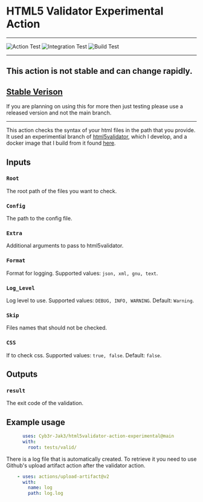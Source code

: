 # HTML5 Validator Experimental Action
---
![Action Test](https://github.com/Cyb3r-Jak3/html5validator-action-experimental/workflows/Action%20Test/badge.svg?branch=main) 
![Integration Test](https://github.com/Cyb3r-Jak3/html5validator-action-experimental/workflows/Integration%20Test/badge.svg) ![Build Test](https://github.com/Cyb3r-Jak3/html5validator-action-experimental/workflows/Build%20Test/badge.svg)

---

## This action is not stable and can change rapidly. 
## [Stable Verison](https://github.com/Cyb3r-Jak3/html5validator-action)

If you are planning on using this for more then just testing please use a released version and not the main branch.

---

This action checks the syntax of your html files in the path that you provide.  
It used an experimential branch of [html5validator](https://github.com/svenkreiss/html5validator), which I develop, and a docker image that I build from it found [here](https://github.com/Cyb3r-Jak3/html5validator-docker).


## Inputs

### `Root`

The root path of the files you want to check.

### `Config`

The path to the config file.

### `Extra`

Additional arguments to pass to html5validator.

### `Format`

Format for logging. Supported values: `json, xml, gnu, text`.

### `Log_Level`

Log level to use. Supported values: `DEBUG, INFO, WARNING`. Default: `Warning`.

### `Skip`

Files names that should not be checked.

### `CSS`

If to check css. Supported values: `true, false`. Default: `false`.

## Outputs

### `result`

The exit code of the validation.

## Example usage

```yaml
      uses: Cyb3r-Jak3/html5validator-action-experimental@main
      with:
        root: tests/valid/
```

There is a log file that is automatically created. To retrieve it you need to use Github's upload artifact action after the validator action.

```yaml
    - uses: actions/upload-artifact@v2
      with:
        name: log
        path: log.log
```
